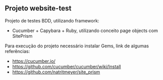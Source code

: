 ## Projeto website-test


Projeto de testes BDD, utilizando framework:
- Cucumber + Capybara + Ruby, utilizando conceito page objects com SitePrism

Para execução do projeto necessário instalar Gems, link de algumas referências:

- https://cucumber.io/
- https://github.com/cucumber/cucumber/wiki/Install
- https://github.com/natritmeyer/site_prism